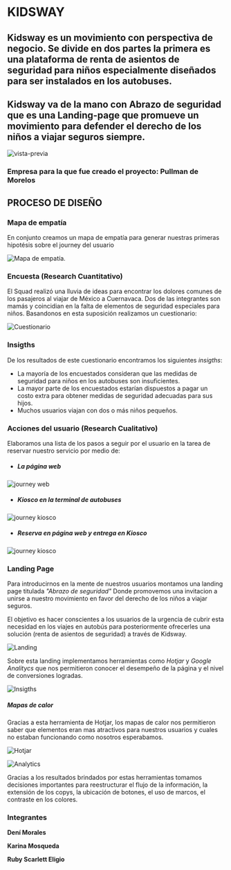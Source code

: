 
# KIDSWAY

## Kidsway es un movimiento con perspectiva de negocio. Se divide en dos partes la primera es una plataforma de renta de asientos de seguridad para niños especialmente diseñados para ser instalados en los autobuses.


## Kidsway va de la mano con Abrazo de seguridad que es una Landing-page que promueve un movimiento para defender el derecho de los niños a viajar seguros siempre.

![vista-previa](https://user-images.githubusercontent.com/32865535/38582961-232c9bda-3cd7-11e8-9bd8-3af37a734afe.jpg)

### Empresa para la que fue creado el proyecto: Pullman de Morelos

## PROCESO DE DISEÑO


### Mapa de empatía

En conjunto creamos un mapa de empatía para generar nuestras primeras hipotésis sobre el journey del usuario

![Mapa de empatía](assets/images/mapa-de-empatía.jpg "mapa de empatía").


### Encuesta (Research Cuantitativo)


El Squad realizó una lluvia de ideas para  encontrar los dolores comunes de los pasajeros al viajar de México a Cuernavaca. Dos de las integrantes son mamás y coincidian en la falta de elementos de seguridad especiales para niños. Basandonos en esta suposición realizamos un cuestionario:

![Cuestionario](assets/images/encuesta01.png "cuestionario")



### Insigths

De los resultados de este cuestionario encontramos los siguientes *insigths*:

* La mayoría de los encuestados consideran que las medidas de seguridad para niños en los autobuses son insuficientes.
* La mayor parte de los encuestados estarían dispuestos a pagar un costo extra para obtener medidas de seguridad adecuadas para sus hijos.
* Muchos usuarios viajan con dos o más niños pequeños.

### Acciones del usuario (Research Cualitativo)

Elaboramos una lista de los pasos a seguir por el usuario en la tarea de reservar nuestro servicio por medio de:

* ##### La página web
![journey web](assets/images/web.jpg "journey-web")

* ##### Kiosco en la terminal de autobuses
![journey kiosco](assets/images/kiosco.jpg "journey-kiosco")

* ##### Reserva en página web y entrega en Kiosco
![journey kiosco](assets/images/reservaweb-entregakiosco.jpg "journey-kiosco")



### Landing Page


Para introducirnos en la mente de nuestros usuarios montamos una landing page titulada *"Abrazo de seguridad"* Donde promovemos una invitacion a unirse a nuestro movimiento en favor del derecho de los niños a viajar seguros.

El objetivo es hacer conscientes a los usuarios de la urgencia de cubrir esta necesidad en los viajes en autobús para posteriormente ofrecerles una solución (renta de asientos de seguridad) a través de Kidsway.

![Landing](assets/images/landing.jpg "landing")

Sobre esta landing implementamos herramientas como *Hotjar* y *Google Analitycs* que nos permitieron conocer el desempeño de la página y el nivel de conversiones logradas.


![Insigths](assets/images/KidsWay01.jpg "Insigths")

##### Mapas de calor

Gracias a esta herramienta de Hotjar, los mapas de calor nos permitieron saber que elementos eran mas atractivos para nuestros usuarios y cuales no estaban funcionando como nosotros esperabamos.

![Hotjar](assets/images/KidsWay02.jpg "Hotjar")



![Analytics](assets/images/KidsWay.jpg "Analytics")

Gracias a los resultados brindados por estas herramientas tomamos decisiones importantes para reestructurar el flujo de la información, la extensión de los copys, la ubicación de botones, el uso de marcos, el contraste en los colores.

### Integrantes

**Dení Morales**

**Karina Mosqueda**

**Ruby Scarlett Eligio**

